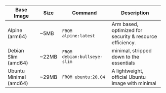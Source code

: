 | Base Image            | Size  | Command                       | Description                                               |
|-----------------------|-------|-------------------------------|-----------------------------------------------------------|
| Alpine (arm64)        | ~5MB  | `FROM alpine:latest`          | Arm based, optimized for security & resource efficiency.  |
| Debian Slim (amd64)   | ~22MB | `FROM debian:bullseye-slim`   | minimal, stripped down to the essentials                  |
| Ubuntu Minimal (amd64)| ~29MB | `FROM ubuntu:20.04`           | A lightweight, official Ubuntu image with minimal         | 

